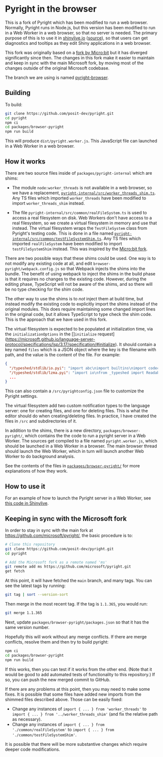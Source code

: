 # Pyright in the browser

This is a fork of Pyright which has been modified to run a web browser. Normally, Pyright runs in Node.js, but this version has been modified to run in a Web Worker in a web browser, so that no server is needed. The primary purpose of this is to use it in [shinylive.io](https://shinylive.io/py/examples/) ([source](https://github.com/posit-dev/shinylive)), so that users can get diagnostics and tooltips as they edit Shiny applications in a web browser.

This fork was originally based on a [fork by Micro:bit](https://github.com/microbit-foundation/pyright/blob/microbit/THIS_FORK.md) but it has diverged significantly since then. The changes in this fork make it easier to maintain and keep in sync with the main Microsoft fork, by moving most of the changes outside of the original Microsoft codebase.

The branch we are using is named [pyright-browser](https://github.com/posit-dev/pyright/tree/pyright-browser).


## Building

To build:

```bash
git clone https://github.com/posit-dev/pyright.git
cd pyright
npm ci
cd packages/browser-pyright
npm run build
```

This will produce `dist/pyright.worker.js`. This JavaScript file can launched in a Web Worker in a web browser.


## How it works

There are two source files inside of `packages/pyright-internal` which are shims:

- The module `node:worker_threads` is not available in a web browser, so we have a replacement, [`pyright-internal/src/worker_threads_shim.ts`](https://github.com/posit-dev/pyright/blob/pyright-browser/packages/pyright-internal/src/worker_threads_shim.ts). Any TS files which imported `worker_threads` have been modified to import `worker_threads_shim` instead.

- The file `pyright-internal/src/common/realFileSystem.ts` is used to access a real filesystem on disk. Web Workers don't have access to a real filesystem, so we create a virtual filesystem in memory and use that instead. The virtual filesystem wraps the `TestFileSystem` class from Pyright's testing code. This is done in a file named [`pyright-internal/src/common/testFileSystemShim.ts`](https://github.com/posit-dev/pyright/blob/pyright-browser/packages/pyright-internal/src/common/testFileSystemShim.ts). Any TS files which imported `realFileSystem` have been modified to import `testFileSystemShim` instead. This was inspired by the [Micro:bit fork](https://github.com/microbit-foundation/pyright/blob/microbit/THIS_FORK.md).

There are two possible ways that these shims could be used. One way is to not modify any existing code at all, and edit `browser-pyright/webpack.config.js` so that Webpack injects the shims into the bundle. The benefit of using webpack to inject the shims in the build phase is that it requires no changes to the existing code. However, during the editing phase, TypeScript will not be aware of the shims, and so there will be no type checking for the shim code.

The other way to use the shims is to _not_ inject them at build time, but instead modify the existing code to explicitly import the shims instead of the original modules. This does require maintaining some changed import lines in the original code, but it allows TypeScript to type check the shim code. This is the approach that we have used in this fork.

The virtual filesystem is expected to be populated at initialization time, via the `initializationOptions` in the []`initialize` request](https://microsoft.github.io/language-server-protocol/specifications/lsp/3.17/specification/#initialize). It should contain a key named `files` which is a JSON object where the key is the filename with path, and the value is the content of the file. For example:

```json
{
  "/typeshed/stdlib/io.pyi": "import abc\nimport builtins\nimport codecs\nimport sys ....",
  "/typeshed/stdlib/lzma.pyi": "import io\nfrom _typeshed import ReadableBuffer, StrOrBytesPath ...",
  ...
}
```

This can also contain a `/src/pyrightconfig.json` file to customize the Pyright settings.

The virtual filesystem add two custom notification types to the language server: one for creating files, and one for deleting files. This is what the editor should do when creating/deleting files. In practice, I have created the files in `/src` and subdirectories of it.

In addition to the shims, there is a new directory, `packages/browser-pyright/`, which contains the the code to run a pyright server in a Web Worker. The sources get compiled to a file named `pyright.worker.js`, which should be launched in a Web Worker in a browser. The main browser thread should launch the Web Worker, which in turn will launch another Web Worker to do background analysis.

See the contents of the files in [`packages/browser-pyright/`](https://github.com/posit-dev/pyright/tree/pyright-browser/packages/browser-pyright/src) for more explanations of how they work.


## How to use it

For an example of how to launch the Pyright server in a Web Worker, see [this code in Shinylive](https://github.com/posit-dev/shinylive/blob/e7030bf9287be40b8022b54aced524ec8c73f1c0/src/language-server/pyright-client.ts).


## Keeping in sync with the Microsoft fork

In order to stay in sync with the main fork at https://github.com/microsoft/pyright/, the basic procedure is to:

```bash
# Clone this repository
git clone https://github.com/posit-dev/pyright.git
cd pyright

# Add the Microsoft fork as a remote named 'ms'
git remote add ms https://github.com/microsoft/pyright.git
get fetch
```

At this point, it will have fetched the `main` branch, and many tags. You can see the latest tags by running:

```bash
git tag | sort --version-sort
```

Then merge in the most recent tag. If the tag is `1.1.365`, you would run:

```bash
git merge 1.1.365
```

Next, update `packages/browser-pyright/packages.json` so that it has the same version number.

Hopefully this will work without any merge conflicts. If there are merge conflicts, resolve them and then try to build pyright:

```bash
npm ci
cd packages/browser-pyright
npm run build
```

If this works, then you can test if it works from the other end. (Note that it would be good to add automated tests of functionality to this repository.) If so, you can push the new merged commit to GitHub.

If there are any problems at this point, then you may need to make some fixes. It is possible that some files have added new imports from the shimmed files described above. Those can be easily fixed:

- Change any instances of `import { ... } from 'worker_threads'` to  `import { ... } from '../worker_threads_shim'` (and fix the relative path as necessary).
- Change any instances of `import { ... } from './common/realFileSystem'` to  `import { ... } from './common/testFileSystemShim'`.

It is possible that there will be more substantive changes which require deeper code modifications.
